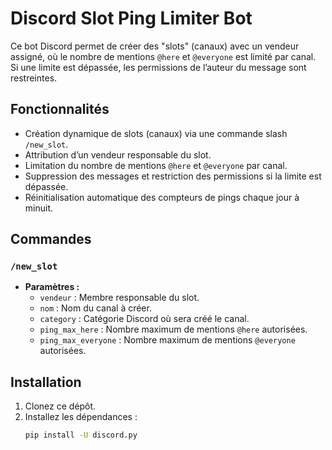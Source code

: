 # Discord Slot Ping Limiter Bot

Ce bot Discord permet de créer des "slots" (canaux) avec un vendeur assigné, où le nombre de mentions `@here` et `@everyone` est limité par canal. Si une limite est dépassée, les permissions de l’auteur du message sont restreintes.

## Fonctionnalités

- Création dynamique de slots (canaux) via une commande slash `/new_slot`.
- Attribution d’un vendeur responsable du slot.
- Limitation du nombre de mentions `@here` et `@everyone` par canal.
- Suppression des messages et restriction des permissions si la limite est dépassée.
- Réinitialisation automatique des compteurs de pings chaque jour à minuit.

## Commandes

### `/new_slot`

- **Paramètres :**
  - `vendeur` : Membre responsable du slot.
  - `nom` : Nom du canal à créer.
  - `category` : Catégorie Discord où sera créé le canal.
  - `ping_max_here` : Nombre maximum de mentions `@here` autorisées.
  - `ping_max_everyone` : Nombre maximum de mentions `@everyone` autorisées.

## Installation

1. Clonez ce dépôt.
2. Installez les dépendances :
   ```bash
   pip install -U discord.py 
